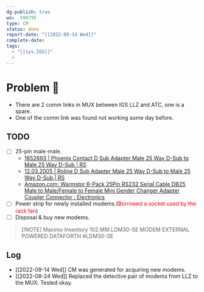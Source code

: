 ```yaml
---
dg-publish: true
wo:  599795
type: CM
status: done
report-date: "[[2022-09-14 Wed]]"
complete-date: 
tags:
  - "[[sys.IGS]]"
  - 
---
```

# Problem 🐞
- There are 2 comm links in MUX between IGS LLZ and ATC, one is a spare.
- One of the comm link was found not working some day before.
## TODO
- [ ] 25-pin male-male. 
	- [1652693 | Phoenix Contact D Sub Adapter Male 25 Way D-Sub to Male 25 Way D-Sub | RS](https://hken.rs-online.com/web/p/d-sub-adapters/1116142)
	- [12.03.2005 | Roline D Sub Adapter Male 25 Way D-Sub to Male 25 Way D-Sub | RS](https://hken.rs-online.com/web/p/d-sub-adapters/1164739)
	- [Amazon.com: Warmstor 6-Pack 25Pin RS232 Serial Cable DB25 Male to Male/Female to Female Mini Gender Changer Adapter Coupler Connector : Electronics](https://www.amazon.com/Warmstor-Changer-Adapter-Coupler-Connector/dp/B093C1SLKV/ref=sr_1_16?crid=39BZKFK451UFF&keywords=gender+changer&qid=1663228485&sprefix=gender+changer%2Caps%2C379&sr=8-16)
- [ ] Power strip for newly installed modems.(<span style='color: red'>Borrowed a socket used by the rack fan</span>)
- [ ] Disposal & buy new modems.
> [!NOTE] Maximo Inventory
> 102.MM.LDM30-SE
> MODEM EXTERNAL POWERED DATAFORTH #LDM30-SE
> 
## Log
- [[2022-09-14 Wed]] CM was generated for acquiring new modems.
- [[2022-08-24 Wed]] Replaced the detective pair of modems from LLZ to the MUX. Tested okay.

